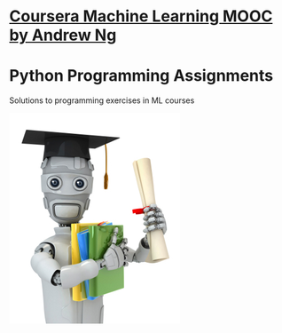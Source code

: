 # [Coursera Machine Learning MOOC by Andrew Ng](https://www.coursera.org/learn/machine-learning) 
# Python Programming Assignments
Solutions to programming exercises in ML courses

![](machinelearning.jpg)
